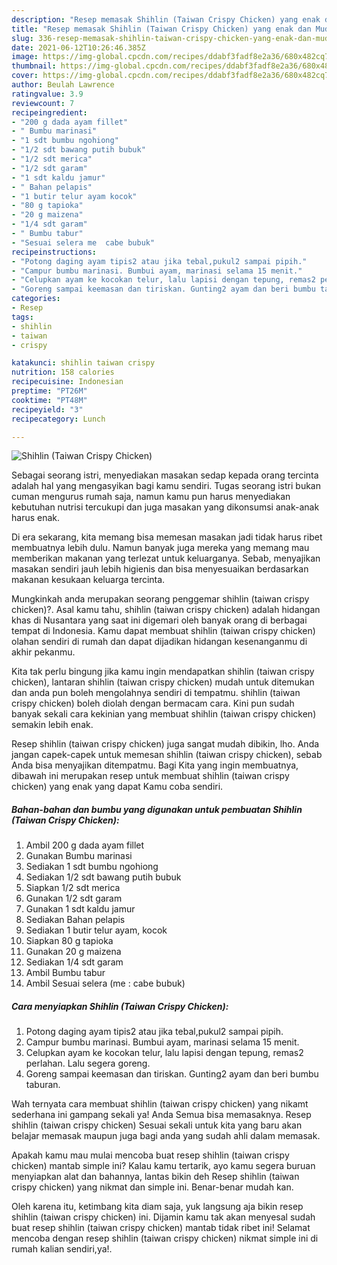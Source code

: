 ```yaml
---
description: "Resep memasak Shihlin (Taiwan Crispy Chicken) yang enak dan Mudah Dibuat"
title: "Resep memasak Shihlin (Taiwan Crispy Chicken) yang enak dan Mudah Dibuat"
slug: 336-resep-memasak-shihlin-taiwan-crispy-chicken-yang-enak-dan-mudah-dibuat
date: 2021-06-12T10:26:46.385Z
image: https://img-global.cpcdn.com/recipes/ddabf3fadf8e2a36/680x482cq70/shihlin-taiwan-crispy-chicken-foto-resep-utama.jpg
thumbnail: https://img-global.cpcdn.com/recipes/ddabf3fadf8e2a36/680x482cq70/shihlin-taiwan-crispy-chicken-foto-resep-utama.jpg
cover: https://img-global.cpcdn.com/recipes/ddabf3fadf8e2a36/680x482cq70/shihlin-taiwan-crispy-chicken-foto-resep-utama.jpg
author: Beulah Lawrence
ratingvalue: 3.9
reviewcount: 7
recipeingredient:
- "200 g dada ayam fillet"
- " Bumbu marinasi"
- "1 sdt bumbu ngohiong"
- "1/2 sdt bawang putih bubuk"
- "1/2 sdt merica"
- "1/2 sdt garam"
- "1 sdt kaldu jamur"
- " Bahan pelapis"
- "1 butir telur ayam kocok"
- "80 g tapioka"
- "20 g maizena"
- "1/4 sdt garam"
- " Bumbu tabur"
- "Sesuai selera me  cabe bubuk"
recipeinstructions:
- "Potong daging ayam tipis2 atau jika tebal,pukul2 sampai pipih."
- "Campur bumbu marinasi. Bumbui ayam, marinasi selama 15 menit."
- "Celupkan ayam ke kocokan telur, lalu lapisi dengan tepung, remas2 perlahan. Lalu segera goreng."
- "Goreng sampai keemasan dan tiriskan. Gunting2 ayam dan beri bumbu taburan."
categories:
- Resep
tags:
- shihlin
- taiwan
- crispy

katakunci: shihlin taiwan crispy 
nutrition: 158 calories
recipecuisine: Indonesian
preptime: "PT26M"
cooktime: "PT48M"
recipeyield: "3"
recipecategory: Lunch

---
```



![Shihlin (Taiwan Crispy Chicken)](https://img-global.cpcdn.com/recipes/ddabf3fadf8e2a36/680x482cq70/shihlin-taiwan-crispy-chicken-foto-resep-utama.jpg)

Sebagai seorang istri, menyediakan masakan sedap kepada orang tercinta adalah hal yang mengasyikan bagi kamu sendiri. Tugas seorang istri bukan cuman mengurus rumah saja, namun kamu pun harus menyediakan kebutuhan nutrisi tercukupi dan juga masakan yang dikonsumsi anak-anak harus enak.

Di era  sekarang, kita memang bisa memesan masakan jadi tidak harus ribet membuatnya lebih dulu. Namun banyak juga mereka yang memang mau memberikan makanan yang terlezat untuk keluarganya. Sebab, menyajikan masakan sendiri jauh lebih higienis dan bisa menyesuaikan berdasarkan makanan kesukaan keluarga tercinta. 



Mungkinkah anda merupakan seorang penggemar shihlin (taiwan crispy chicken)?. Asal kamu tahu, shihlin (taiwan crispy chicken) adalah hidangan khas di Nusantara yang saat ini digemari oleh banyak orang di berbagai tempat di Indonesia. Kamu dapat membuat shihlin (taiwan crispy chicken) olahan sendiri di rumah dan dapat dijadikan hidangan kesenanganmu di akhir pekanmu.

Kita tak perlu bingung jika kamu ingin mendapatkan shihlin (taiwan crispy chicken), lantaran shihlin (taiwan crispy chicken) mudah untuk ditemukan dan anda pun boleh mengolahnya sendiri di tempatmu. shihlin (taiwan crispy chicken) boleh diolah dengan bermacam cara. Kini pun sudah banyak sekali cara kekinian yang membuat shihlin (taiwan crispy chicken) semakin lebih enak.

Resep shihlin (taiwan crispy chicken) juga sangat mudah dibikin, lho. Anda jangan capek-capek untuk memesan shihlin (taiwan crispy chicken), sebab Anda bisa menyajikan ditempatmu. Bagi Kita yang ingin membuatnya, dibawah ini merupakan resep untuk membuat shihlin (taiwan crispy chicken) yang enak yang dapat Kamu coba sendiri.

<!--inarticleads1-->

##### Bahan-bahan dan bumbu yang digunakan untuk pembuatan Shihlin (Taiwan Crispy Chicken):

1. Ambil 200 g dada ayam fillet
1. Gunakan  Bumbu marinasi
1. Sediakan 1 sdt bumbu ngohiong
1. Sediakan 1/2 sdt bawang putih bubuk
1. Siapkan 1/2 sdt merica
1. Gunakan 1/2 sdt garam
1. Gunakan 1 sdt kaldu jamur
1. Sediakan  Bahan pelapis
1. Sediakan 1 butir telur ayam, kocok
1. Siapkan 80 g tapioka
1. Gunakan 20 g maizena
1. Sediakan 1/4 sdt garam
1. Ambil  Bumbu tabur
1. Ambil Sesuai selera (me : cabe bubuk)




<!--inarticleads2-->

##### Cara menyiapkan Shihlin (Taiwan Crispy Chicken):

1. Potong daging ayam tipis2 atau jika tebal,pukul2 sampai pipih.
1. Campur bumbu marinasi. Bumbui ayam, marinasi selama 15 menit.
1. Celupkan ayam ke kocokan telur, lalu lapisi dengan tepung, remas2 perlahan. Lalu segera goreng.
1. Goreng sampai keemasan dan tiriskan. Gunting2 ayam dan beri bumbu taburan.




Wah ternyata cara membuat shihlin (taiwan crispy chicken) yang nikamt sederhana ini gampang sekali ya! Anda Semua bisa memasaknya. Resep shihlin (taiwan crispy chicken) Sesuai sekali untuk kita yang baru akan belajar memasak maupun juga bagi anda yang sudah ahli dalam memasak.

Apakah kamu mau mulai mencoba buat resep shihlin (taiwan crispy chicken) mantab simple ini? Kalau kamu tertarik, ayo kamu segera buruan menyiapkan alat dan bahannya, lantas bikin deh Resep shihlin (taiwan crispy chicken) yang nikmat dan simple ini. Benar-benar mudah kan. 

Oleh karena itu, ketimbang kita diam saja, yuk langsung aja bikin resep shihlin (taiwan crispy chicken) ini. Dijamin kamu tak akan menyesal sudah buat resep shihlin (taiwan crispy chicken) mantab tidak ribet ini! Selamat mencoba dengan resep shihlin (taiwan crispy chicken) nikmat simple ini di rumah kalian sendiri,ya!.

